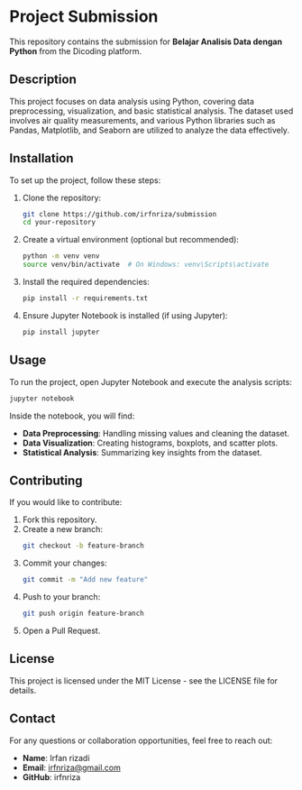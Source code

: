 # Project Submission

This repository contains the submission for **Belajar Analisis Data dengan Python** from the Dicoding platform.

## Description

This project focuses on data analysis using Python, covering data preprocessing, visualization, and basic statistical analysis. The dataset used involves air quality measurements, and various Python libraries such as Pandas, Matplotlib, and Seaborn are utilized to analyze the data effectively.

## Installation

To set up the project, follow these steps:

1. Clone the repository:
   ```bash
   git clone https://github.com/irfnriza/submission
   cd your-repository
   ```
2. Create a virtual environment (optional but recommended):
   ```bash
   python -m venv venv
   source venv/bin/activate  # On Windows: venv\Scripts\activate
   ```
3. Install the required dependencies:
   ```bash
   pip install -r requirements.txt
   ```
4. Ensure Jupyter Notebook is installed (if using Jupyter):
   ```bash
   pip install jupyter
   ```

## Usage

To run the project, open Jupyter Notebook and execute the analysis scripts:
```bash
jupyter notebook
```

Inside the notebook, you will find:
- **Data Preprocessing**: Handling missing values and cleaning the dataset.
- **Data Visualization**: Creating histograms, boxplots, and scatter plots.
- **Statistical Analysis**: Summarizing key insights from the dataset.

## Contributing

If you would like to contribute:
1. Fork this repository.
2. Create a new branch:
   ```bash
   git checkout -b feature-branch
   ```
3. Commit your changes:
   ```bash
   git commit -m "Add new feature"
   ```
4. Push to your branch:
   ```bash
   git push origin feature-branch
   ```
5. Open a Pull Request.

## License

This project is licensed under the MIT License - see the LICENSE file for details.

## Contact

For any questions or collaboration opportunities, feel free to reach out:
- **Name**: Irfan rizadi
- **Email**: irfnriza@gmail.com
- **GitHub**: irfnriza

